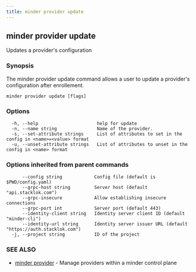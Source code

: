 ```yaml
---
title: minder provider update
---
```

## minder provider update

Updates a provider's configuration

### Synopsis

The minder provider update command allows a user to update a provider's
configuration after enrollement.

```
minder provider update [flags]
```

### Options

```
  -h, --help                      help for update
  -n, --name string               Name of the provider.
  -s, --set-attribute strings     List of attributes to set in the config in <name>=<value> format
  -u, --unset-attribute strings   List of attributes to unset in the config in <name> format
```

### Options inherited from parent commands

```
      --config string            Config file (default is $PWD/config.yaml)
      --grpc-host string         Server host (default "api.stacklok.com")
      --grpc-insecure            Allow establishing insecure connections
      --grpc-port int            Server port (default 443)
      --identity-client string   Identity server client ID (default "minder-cli")
      --identity-url string      Identity server issuer URL (default "https://auth.stacklok.com")
  -j, --project string           ID of the project
```

### SEE ALSO

* [minder provider](minder_provider.md)	 - Manage providers within a minder control plane

